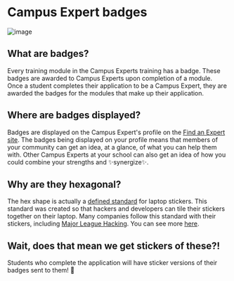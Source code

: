 # Campus Expert badges

![image](https://user-images.githubusercontent.com/1790822/29229582-17f0d128-7ed7-11e7-9bd4-b285f81f88cd.png)

## What are badges?

Every training module in the Campus Experts training has a badge. These badges are awarded to Campus Experts upon completion of a module. Once a student completes their application to be a Campus Expert, they are awarded the badges for the modules that make up their application.

## Where are badges displayed?

Badges are displayed on the Campus Expert's profile on the [Find an Expert site](http://githubcampus.expert). The badges being displayed on your profile means that members of your community can get an idea, at a glance, of what you can help them with. Other Campus Experts at your school can also get an idea of how you could combine your strengths and :sparkles:synergize:sparkles:.

## Why are they hexagonal?

The hex shape is actually a [defined standard](https://github.com/terinjokes/StickerConstructorSpec) for laptop stickers. This standard was created so that hackers and developers can tile their stickers together on their laptop. Many companies follow this standard with their stickers, including [Major League Hacking](https://twitter.com/mlhacks/status/714524094583025665). You can see more [here](http://hexb.in/sticker.html).

## Wait, does that mean we get stickers of these?!

Students who complete the application will have sticker versions of their badges sent to them! :tada:
